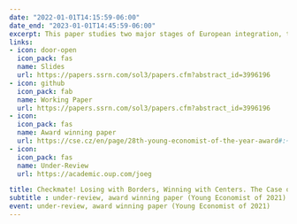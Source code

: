 ```yaml
---
date: "2022-01-01T14:15:59-06:00"
date_end: "2023-01-01T14:45:59-06:00"
excerpt: This paper studies two major stages of European integration, the expansion of the European Union (EU) in 2004 and the Schengen Area in 2008, and their impacts on economic performance in subregions of Central and Eastern European (CEE) countries. Using European regional data at the NUTS3 level and disaggregated synthetic control method, I construct counterfactuals for sub-regions of CEE countries. This approach allows me to assess regional treatment effects (RTEs) and to study the heterogeneous effects of European integration. I find that the benefits of EU and Schengen memberships to annual GDP per capita are approximately 10% less in border regions, relative to interior areas. The results expose regional economic disparities, as border regions lose relative to interior regions since European integration. Furthermore, integration facilitators in border regions such as fewer geographical barriers, more service employment, and positive attitudes toward the EU did not reduce economic disparities. The results show that the gap persists, regardless of some complementarities. Thus, the main implication of this paper is that sub-regions of CEE countries are far from being fully converged, and that European integration instead seems to have spurred sub-regional divergence.
links:
- icon: door-open
  icon_pack: fas
  name: Slides
  url: https://papers.ssrn.com/sol3/papers.cfm?abstract_id=3996196
- icon: github
  icon_pack: fab
  name: Working Paper
  url: https://papers.ssrn.com/sol3/papers.cfm?abstract_id=3996196
- icon: 
  icon_pack: fas
  name: Award winning paper
  url: https://cse.cz/en/page/28th-young-economist-of-the-year-award#:~:text=Jan%20%C5%BDemli%C4%8Dka%20focuses%20on%20solution,details%20about%20an%20economy%20system.
- icon: 
  icon_pack: fas
  name: Under-Review
  url: https://academic.oup.com/joeg

title: Checkmate! Losing with Borders, Winning with Centers. The Case of European Integration
subtitle : under-review, award winning paper (Young Economist of 2021)
event: under-review, award winning paper (Young Economist of 2021)
---
```


